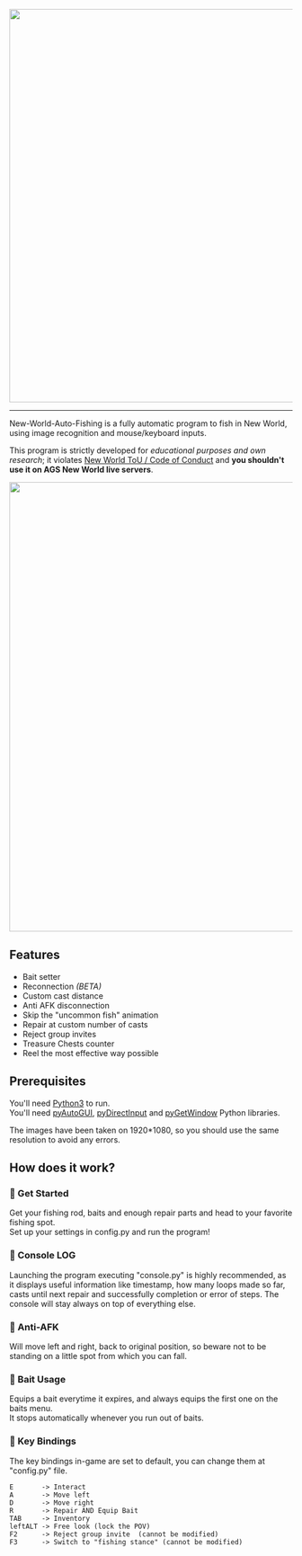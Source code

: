 <div>
    <p align="center">
    <img src="https://i.imgur.com/BMMIgXm.png"
    width=700 />
    </p>
</div>

---


New-World-Auto-Fishing is a fully automatic program to fish in New World, using image recognition and mouse/keyboard inputs.

This program is strictly developed for *educational purposes and own research*; it violates [New World ToU / Code of Conduct](https://www.newworld.com/en-us/legal) and **you shouldn't use it on AGS New World live servers**.

<div>
  <kbd>
    <img src="https://i.imgur.com/hKSGdZr.png"
    width=800/>
  </kbd>
</div>

## Features
- Bait setter
- Reconnection *(BETA)*
- Custom cast distance
- Anti AFK disconnection
- Skip the "uncommon fish" animation
- Repair at custom number of casts
- Reject group invites
- Treasure Chests counter
- Reel the most effective way possible

## Prerequisites
You'll need [Python3](https://www.python.org/downloads/) to run.  
You'll need [pyAutoGUI](https://pypi.org/project/PyAutoGUI/), [pyDirectInput](https://pypi.org/project/PyDirectInput/) and [pyGetWindow](https://pypi.org/project/PyGetWindow/) Python libraries.

The images have been taken on 1920*1080, so you should use the same resolution to avoid any errors.

## How does it work?

### 🚀 Get Started
Get your fishing rod, baits and enough repair parts and head to your favorite fishing spot.  
Set up your settings in config.py and run the program!

### 🔴 Console LOG
Launching the program executing "console.py" is highly recommended, as it displays useful information like timestamp, how many loops made so far, casts until next repair and successfully completion or error of steps.
The console will stay always on top of everything else.

### 🔴 Anti-AFK
Will move left and right, back to original position, so beware not to be standing on a little spot from which you can fall.

### 🔴 Bait Usage
Equips a bait everytime it expires, and always equips the first one on the baits menu.  
It stops automatically whenever you run out of baits.

### 🔴 Key Bindings
The key bindings in-game are set to default, you can change them at "config.py" file.  
~~~
E       -> Interact  
A       -> Move left
D       -> Move right
R       -> Repair AND Equip Bait
TAB     -> Inventory  
leftALT -> Free look (lock the POV)
F2      -> Reject group invite  (cannot be modified) 
F3      -> Switch to "fishing stance" (cannot be modified) 
~~~